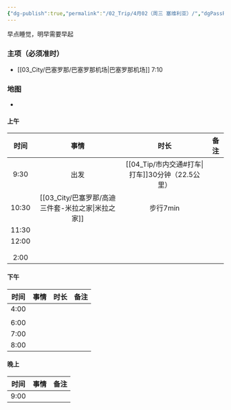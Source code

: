 ```yaml
---
{"dg-publish":true,"permalink":"/02_Trip/4月02（周三 塞维利亚）/","dgPassFrontmatter":true}
---
```


早点睡觉，明早需要早起
### 主项（必须准时）
+ [[03_City/巴塞罗那/巴塞罗那机场\|巴塞罗那机场]]  7:10

### 地图
+ 
#### 上午

|  时间   |          事情          |             时长              | 备注  |
| :---: | :------------------: | :-------------------------: | :-: |
| 9:30  |          出发          | [[04_Tip/市内交通#打车\|打车]]30分钟（22.5公里） |     |
| 10:30 | [[03_City/巴塞罗那/高迪三件套-米拉之家\|米拉之家]] |           步行7min            |     |
| 11:30 |                      |                             |     |
| 12:00 |                      |                             |     |
|       |                      |                             |     |
|       |                      |                             |     |
| 2:00  |                      |                             |     |

####  下午

|  时间  | 事情  | 时长  | 备注  |
| :--: | :-: | :-: | :-: |
| 4:00 |     |     |     |
|      |     |     |     |
| 6:00 |     |     |     |
| 7:00 |     |     |     |
| 8:00 |     |     |     |

####  晚上

|  时间  | 事情  | 备注  |
| :--: | :-: | :-: |
| 9:00 |     |     |


